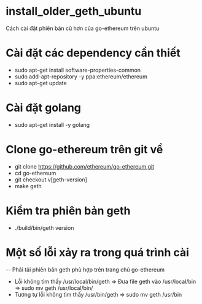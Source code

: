# install_older_geth_ubuntu
Cách cài đặt phiên bản cũ hơn của go-ethereum trên ubuntu
# Cài đặt các dependency cần thiết
  - sudo apt-get install software-properties-common
  - sudo add-apt-repository -y ppa:ethereum/ethereum
  - sudo apt-get update
# Cài đặt golang
  - sudo apt-get install -y golang
# Clone go-ethereum trên git về
  - git clone https://github.com/ethereum/go-ethereum.git
  - cd go-ethereum
  - git checkout v[geth-version]
  - make geth
# Kiểm tra phiên bản geth
  - ./build/bin/geth version

# Một số lỗi xảy ra trong quá trình cài
-- Phải tải phiên bản geth phù hợp trên trang chủ go-ethereum
  + Lỗi không tìm thấy /usr/local/bin/geth
    => Đưa file geth vào /usr/local/bin
    => sudo mv geth /usr/local/bin/
  + Tương tự lỗi không tìm thấy /usr/bin/geth
    => sudo mv geth /usr/bin
